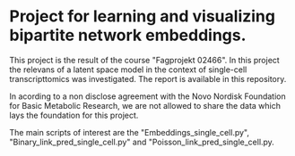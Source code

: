 #  Project for learning and visualizing bipartite network embeddings.

This project is the result of the course "Fagprojekt 02466". In this project the relevans of a latent space model in the context of single-cell transcripttomics was investigated. The report is available in this repository.

In acording to a non disclose agreement with the Novo Nordisk Foundation for Basic Metabolic Research, we are not allowed to share the data which lays the foundation for this project. 

The main scripts of interest are the "Embeddings_single_cell.py", "Binary_link_pred_single_cell.py" and "Poisson_link_pred_single_cell.py.
